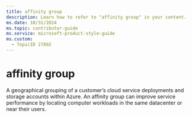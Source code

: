 ```yaml
---
title: affinity group
description: Learn how to refer to "affinity group" in your content.
ms.date: 10/31/2024
ms.topic: contributor-guide
ms.service: microsoft-product-style-guide
ms.custom:
  - TopicID 27892
---
```



# affinity group

A geographical grouping of a customer’s cloud service deployments and storage accounts within Azure. An affinity group can improve service performance by locating computer workloads in the same datacenter or near their users.

